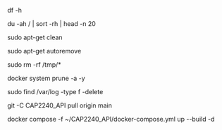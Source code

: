 df -h

du -ah / | sort -rh | head -n 20

sudo apt-get clean

sudo apt-get autoremove

sudo rm -rf /tmp/*

docker system prune -a -y

sudo find /var/log -type f -delete

git -C CAP2240_API pull origin main

docker compose -f ~/CAP2240_API/docker-compose.yml up --build -d